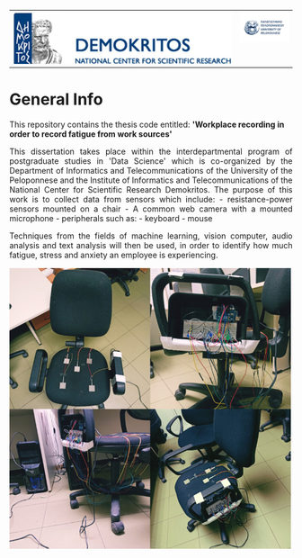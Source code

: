<table>
  <tr>
    <td valign="top"><img src="https://github.com/amitsou/Multimodal-User-Monitoring/blob/master/images/ncsrd%20logo.jpg"></td>
    <td valign="top"><img src="https://github.com/amitsou/Multimodal-User-Monitoring/blob/master/images/uop%20logo.png" ></td>
  </tr>
 </table>
 
# General Info
This repository contains the thesis code entitled:
**'Workplace recording in order to record fatigue from work sources'**

<div align="justify">
This dissertation takes place within the interdepartmental program of postgraduate studies in 'Data Science' which is co-organized by the Department of Informatics and Telecommunications of the University of the Peloponnese and the Institute of Informatics and Telecommunications of the National Center for Scientific Research Demokritos. The purpose of this work is to collect data from sensors which include: 
- resistance-power sensors mounted on a chair 
- A common web camera with a mounted microphone
- peripherals such as:
  - keyboard
  - mouse
  
Techniques from the fields of machine learning, vision computer, audio analysis and text analysis will then be used, in order to identify how much fatigue, stress and anxiety an employee is experiencing.

<img src= "https://github.com/amitsou/Multimodal-User-Monitoring/blob/master/images/chair.png"  alt="centered image" />

